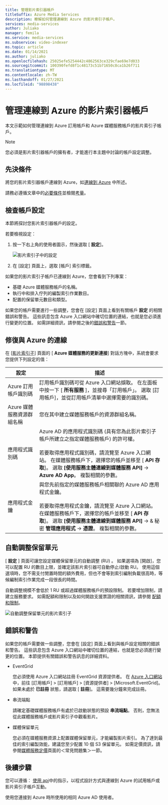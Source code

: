 ```yaml
---
title: 管理影片索引器帳戶
titleSuffix: Azure Media Services
description: 瞭解如何管理連線到 Azure 的影片索引子帳戶。
services: media-services
author: Juliako
manager: femila
ms.service: media-services
ms.subservice: video-indexer
ms.topic: article
ms.date: 01/14/2021
ms.author: juliako
ms.openlocfilehash: 25025efe5254442c4862563ce329cfae69e7d033
ms.sourcegitcommit: 100390fefd8f1c48173c51b71650c8ca1b26f711
ms.translationtype: MT
ms.contentlocale: zh-TW
ms.lasthandoff: 01/27/2021
ms.locfileid: "98898438"
---
```

# <a name="manage-a-video-indexer-account-connected-to-azure"></a>管理連線到 Azure 的影片索引器帳戶

本文示範如何管理連線到 Azure 訂用帳戶和 Azure 媒體服務帳戶的影片索引子帳戶。

> [!NOTE]
> 您必須是影片索引器帳戶的擁有者，才能進行本主題中討論的帳戶設定調整。

## <a name="prerequisites"></a>先決條件

將您的影片索引器帳戶連線到 Azure，如[連線到 Azure](connect-to-azure.md) 中所述。

請務必遵循文章中的[必要條件](connect-to-azure.md#prerequisites-for-connecting-to-azure)並檢閱[考量](connect-to-azure.md#azure-media-services-considerations)。

## <a name="examine-account-settings"></a>檢查帳戶設定

本節將探討您影片索引器帳戶的設定。

若要檢視設定：

1. 按一下右上角的使用者圖示，然後選取 [ **設定**]。

    ![影片索引子中的設定](./media/manage-account-connected-to-azure/select-settings.png)

2. 在 [設定] 頁面上，選取 [帳戶] 索引標籤。

如果您的影片索引子帳戶已連線到 Azure，您會看到下列專案：

* 基礎 Azure 媒體服務帳戶的名稱。
* 執行中和排入佇列的編製索引作業數目。
* 配置的保留單元數目和類型。

如果您的帳戶需要進行一些調整，您會在 [設定] 頁面上看到有關帳戶 **設定** 的相關錯誤和警告。 這些訊息包含 Azure 入口網站中確切位置的連結，也就是您必須進行變更的位置。 如需詳細資訊，請參閱之後的[錯誤和警告](#errors-and-warnings)一節。

## <a name="repair-the-connection-to-azure"></a>修復與 Azure 的連線

在 [[影片索引子](https://www.videoindexer.ai/)] 頁面的 [ **Azure 媒體服務的更新連接**] 對話方塊中，系統會要求您提供下列設定的值：

|設定|描述|
|---|---|
|Azure 訂用帳戶識別碼|訂用帳戶識別碼可從 Azure 入口網站擷取。 在左面板中按一下 [ **所有服務** ]，並搜尋「訂用帳戶」。 選取 [訂用帳戶]，並從訂用帳戶清單中選擇需要的識別碼。|
|Azure 媒體服務資源群組名稱|您在其中建立媒體服務帳戶的資源群組名稱。|
|應用程式識別碼|Azure AD 的應用程式識別碼 (具有您為此影片索引子帳戶所建立之指定媒體服務帳戶) 的許可權。 <br/><br/>若要取得應用程式識別碼，請流覽至 Azure 入口網站。 在媒體服務帳戶下，選擇您的帳戶並移至 [ **API 存取**]。 選取 **[使用服務主體連線到媒體服務 API]**  ->  **Azure AD App**。 複製相關的參數。|
|應用程式金鑰|與您先前指定的媒體服務帳戶相關聯的 Azure AD 應用程式金鑰。 <br/><br/>若要取得應用程式金鑰，請流覽至 Azure 入口網站。 在媒體服務帳戶下，選擇您的帳戶並移至 [ **API 存取**]。 選取 **[使用服務主體連線到媒體服務 API]**  ->  & 秘密 **管理應用程式**  ->  **憑證**。 複製相關的參數。|

## <a name="autoscale-reserved-units"></a>自動調整保留單元

[ **設定** ] 頁面可讓您設定媒體保留單元的自動調整 (RU) 。 如果選項為 [開啟]，您可以配置 RU 的數目上限，並確定該影片索引器可自動停止/啟動 RU。 使用這個選項時，您不需支付閒置時間的額外費用，但也不會等到索引編制負載很高時，等候編制索引作業完成一段很長的時間。

自動調整規模不會低於 1 RU 或超過媒體服務帳戶的預設限制。 若要增加限制，請建立服務要求。 如需配額和限制以及如何開啟支援票證的相關資訊，請參閱 [配額和限制](../../media-services/previous/media-services-quotas-and-limitations.md)。

![自動調整保留單元的影片索引子](./media/manage-account-connected-to-azure/autoscale-reserved-units.png)

## <a name="errors-and-warnings"></a>錯誤和警告

如果您的帳戶需要做一些調整，您會在 [設定] 頁面上看到與帳戶設定相關的錯誤和警告。 這些訊息包含 Azure 入口網站中確切位置的連結，也就是您必須進行變更的位置。 本節提供有關錯誤和警告訊息的詳細資料。

* EventGrid

    您必須使用 Azure 入口網站註冊 EventGrid 資源提供者。 在 [Azure 入口網站](https://portal.azure.com/) 中，前往 [訂用帳戶] > [訂用帳戶] > [資源提供者] > [Microsoft.EventGrid]。 如果未處於 **已註冊** 狀態，請選取 [ **註冊**]。 這需要幾分鐘來完成註冊。

* 串流端點

    請確定基礎媒體服務帳戶有處於已啟動狀態的預設 **串流端點**。 否則，您無法從此媒體服務帳戶或影片索引子中觀看影片。

* 媒體保留單元

    您必須在媒體服務資源上配置媒體保留單元，才能編製影片索引。 為了達到最佳的索引編製效能，建議您至少配置 10 個 S3 保留單元。 如需定價資訊，請參閱[媒體服務定價](https://azure.microsoft.com/pricing/details/media-services/)頁面的＜常見問題集＞一節。

## <a name="next-steps"></a>後續步驟

您可以遵循： [使用 api](video-indexer-use-apis.md)中的指示，以程式設計方式與連線到 Azure 的試用帳戶或影片索引子帳戶互動。

使用您連接到 Azure 時所使用的相同 Azure AD 使用者。
